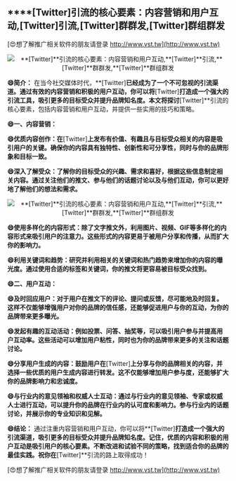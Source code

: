 ## ****[Twitter]**引流的核心要素：内容营销和用户互动,**[Twitter]**引流,**[Twitter]**群群发,**[Twitter]**群组群发**

[😍想了解推广相关软件的朋友请登录 http://www.vst.tw](http://www.vst.tw)

 <center><img src="https://vst.tw/MP4/tuiguang/png/2.png" alt="**[Twitter]**引流的核心要素：内容营销和用户互动,**[Twitter]**引流,**[Twitter]**群群发,**[Twitter]**群组群发"></center>

**😄简介：**
在当今社交媒体时代，**[Twitter]**已经成为了一个不可忽视的引流渠道。通过有效的内容营销和积极的用户互动，你可以将**[Twitter]**打造成一个强大的引流工具，吸引更多的目标受众并提升品牌知名度。本文将探讨**[Twitter]**引流的核心要素，包括内容营销和用户互动，并提供一些实用的技巧和策略。

**😄一、内容营销：**

**😄优质内容创作：在**[Twitter]**上发布有价值、有趣且与目标受众相关的内容是吸引用户的关键。确保你的内容具有独特性、创新性和可分享性，同时与你的品牌形象和目标一致。**

**😄深入了解受众：了解你的目标受众的兴趣、需求和喜好，根据这些信息制定相关内容。通过关注他们的推文、参与他们的话题讨论以及与他们互动，你可以更好地了解他们的想法和需求。**

 <center><img src="https://vst.tw/MP4/tuiguang/png/3.png" alt="**[Twitter]**引流的核心要素：内容营销和用户互动,**[Twitter]**引流,**[Twitter]**群群发,**[Twitter]**群组群发"></center>

**😄使用多样化的内容形式：除了文字推文外，利用图片、视频、GIF等多样化的内容形式来吸引用户的注意力。这些形式的内容更易于被用户分享和传播，从而扩大你的影响力。**

**😄利用关键词和趋势：研究并利用相关的关键词和热门趋势来增加你的内容的曝光度。通过使用合适的标签和关键词，你的推文将更容易被目标受众找到。**

**😄二、用户互动：**

**😄及时回应用户：对于用户在推文下的评论、提问或反馈，尽可能地及时回复。这样不仅能够增强用户对你的品牌的信任感，还能够促进用户与你的互动，为你的品牌带来更多曝光。**

**😄发起有趣的互动活动：例如投票、问答、抽奖等，可以吸引用户参与并提高用户互动率。这些活动可以增加用户粘性，同时也为你的品牌带来更多的关注和话题讨论。**

**😄分享用户生成的内容：鼓励用户在**[Twitter]**上分享与你的品牌相关的内容，并选择一些优质的用户生成内容进行转发。这不仅能够增加用户参与度，还能够扩大你的品牌影响力和忠诚度。**

**😄与行业内的意见领袖和权威人士互动：通过与行业内的意见领袖、专家或权威人士进行互动，可以提升你的品牌在行业内的认可度和影响力。参与行业内的话题讨论，并展示你的专业知识和见解。**

**😄结论：**
通过注重内容营销和用户互动，你可以将**[Twitter]**打造成一个强大的引流渠道，吸引更多的目标受众并提升品牌知名度。记住，优质的内容和积极的用户互动是吸引用户的核心要素。不断改进和试验不同的策略，找到适合你的品牌的最佳实践。祝你在**[Twitter]**引流的路上取得成功！

[😍想了解推广相关软件的朋友请登录 http://www.vst.tw](http://www.vst.tw)



